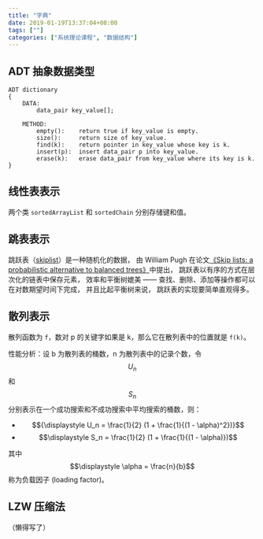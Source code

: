 ```yaml
---
title: "字典"
date: 2019-01-19T13:37:04+08:00
tags: [""]
categories: ["系统理论课程", "数据结构"]
---
```



## ADT 抽象数据类型

```pseudocode
ADT dictionary
{
	DATA:
		data_pair key_value[];
		
    METHOD:
    	empty(): 	return true if key_value is empty.
    	size(): 	return size of key_value.
    	find(k): 	return pointer in key_value whose key is k.
    	insert(p): 	insert data_pair p into key_value.
    	erase(k): 	erase data_pair from key_value where its key is k.
}
```

## 线性表表示

两个类 `sortedArrayList` 和 `sortedChain` 分别存储键和值。

## 跳表表示

跳跃表（[skiplist](http://en.wikipedia.org/wiki/Skip_list)）是一种随机化的数据， 由 William Pugh 在论文[《Skip lists: a probabilistic alternative to balanced trees》](http://www.cl.cam.ac.uk/teaching/0506/Algorithms/skiplists.pdf)中提出， 跳跃表以有序的方式在层次化的链表中保存元素， 效率和平衡树媲美 —— 查找、删除、添加等操作都可以在对数期望时间下完成， 并且比起平衡树来说， 跳跃表的实现要简单直观得多。

## 散列表示

散列函数为 `f`，数对 p 的关键字如果是 k，那么它在散列表中的位置就是 `f(k)`。

性能分析：设 b 为散列表的桶数，n 为散列表中的记录个数，令 $$U_n$$ 和 $$S_n$$ 分别表示在一个成功搜索和不成功搜索中平均搜索的桶数，则：

- $${\displaystyle U_n = \frac{1}{2} (1 + \frac{1}{(1 - \alpha)^2})}$$
- $$\displaystyle S_n = \frac{1}{2} (1 + \frac{1}{(1 - \alpha)})$$

其中 $$\displaystyle \alpha = \frac{n}{b}$$ 称为负载因子 (loading factor)。

## LZW 压缩法

（懒得写了）


